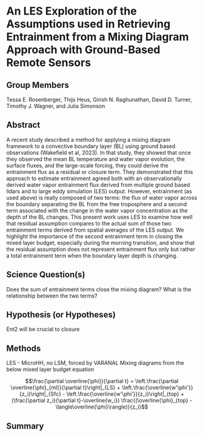 

# An LES Exploration of the Assumptions used in Retrieving Entrainment from a Mixing Diagram Approach with Ground-Based Remote Sensors

## Group Members
Tessa E. Rosenberger, Thijs Heus, Girish N. Raghunathan, David D. Turner, Timothy J. Wagner,
and Julia Simonson

## Abstract
 A recent study described a method for applying a mixing diagram framework to a convective boundary layer (BL) using ground based observations (Wakefield et al, 2023). In that study, they showed that once they observed the mean BL temperature and water vapor evolution, the surface fluxes, and the large-scale forcing, they could derive the entrainment flux as a residual or closure term. They demonstrated that this approach to estimate entrainment agreed both with an observationally derived water vapor entrainment flux derived from multiple ground based lidars and to large eddy simulation (LES) output. However, entrainment (as used above) is really composed of two terms: the flux of water vapor across the boundary separating the BL from the free troposphere and a second term associated with the change in the water vapor concentration as the depth of the BL changes.  This present work uses LES to examine how well that residual assumption compares to the actual sum of those two entrainment terms derived from spatial averages of the LES output. We highlight the importance of the second entrainment term in closing the mixed layer budget, especially during the morning transition, and show that the residual assumption does not represent entrainment flux only but rather a total entrainment term when the boundary layer depth is changing.
 
## Science Question(s)
Does the sum of entrainment terms close the mixing diagram?
What is the relationship between the two terms?

## Hypothesis (or Hypotheses)
Ent2 will be crucial to closure

## Methods
LES - MicroHH, no LSM, forced by VARANAL
Mixing diagrams from the below mixed layer budget equation

$$\frac{\partial \overline{\phi}}{\partial t} = \left.\frac{\partial \overline{\phi}_{ml}}{\partial t}\right|_{LS} + \left.\frac{\overline{w'\phi'}}{z_i}\right|_{Sfc} - \left.\frac{\overline{w'\phi'}}{z_i}\right|_{top} + (\frac{\partial z_i}{\partial t}-\overline{w_i}) \frac{(\overline{\phi}_{top} - \langle\overline{\phi}\rangle)}{z_i}$$

## Summary
